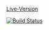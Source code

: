 [Live-Version](http://frontend.hsw.kbueker.de)

[![Build Status](https://travis-ci.com/Yeradon/SS18_PHP_FRONTEND.svg?token=su4x5FTeAnqVCtgHAFf2&branch=master)](https://travis-ci.com/Yeradon/SS18_PHP_FRONTEND)
